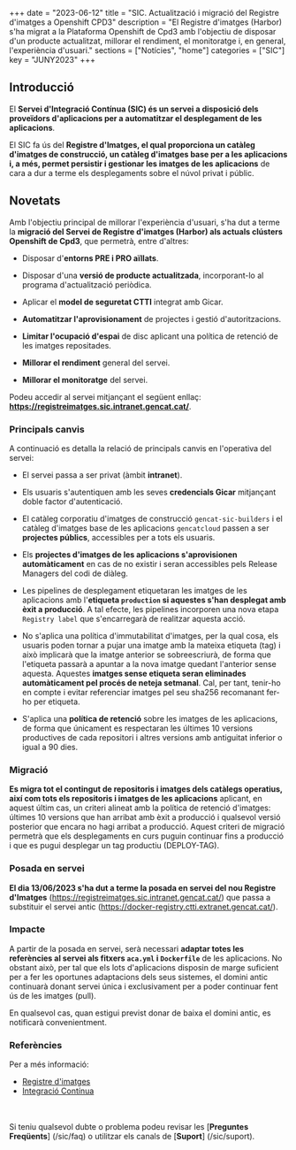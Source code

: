 +++
date        = "2023-06-12"
title       = "SIC. Actualització i migració del Registre d'imatges a Openshift CPD3"
description = "El Registre d'imatges (Harbor) s'ha migrat a la Plataforma Openshift de Cpd3 amb l'objectiu de disposar d'un producte actualitzat, millorar el rendiment, el monitoratge i, en general, l'experiència d'usuari."
sections    = ["Notícies", "home"]
categories  = ["SIC"]
key         = "JUNY2023"
+++

## Introducció

El **Servei d'Integració Contínua (SIC) és un servei a disposició dels proveïdors d'aplicacions per a automatitzar
el desplegament de les aplicacions**.

El SIC fa ús del **Registre d'Imatges, el qual proporciona un catàleg d'imatges de construcció, un catàleg d'imatges base
per a les aplicacions i, a més, permet persistir i gestionar les imatges de les aplicacions** de cara a dur a terme
els desplegaments sobre el núvol privat i públic.

## Novetats

Amb l'objectiu principal de millorar l'experiència d'usuari, s'ha dut a terme la **migració del Servei de Registre d'imatges
(Harbor) als actuals clústers Openshift de Cpd3**, que permetrà, entre d'altres:

- Disposar d'**entorns PRE i PRO aïllats**.

- Disposar d'una **versió de producte actualitzada**, incorporant-lo al programa d'actualització periòdica.

- Aplicar el **model de seguretat CTTI** integrat amb Gicar.

- **Automatitzar l'aprovisionament** de projectes i gestió d'autoritzacions.

- **Limitar l'ocupació d'espai** de disc aplicant una política de retenció de les imatges repositades.

- **Millorar el rendiment** general del servei.

- **Millorar el monitoratge** del servei.

Podeu accedir al servei mitjançant el següent enllaç: **https://registreimatges.sic.intranet.gencat.cat/**.

### Principals canvis

A continuació es detalla la relació de principals canvis en l'operativa del servei:

- El servei passa a ser privat (àmbit **intranet**).

- Els usuaris s'autentiquen amb les seves **credencials Gicar** mitjançant doble factor d'autenticació.

- El catàleg corporatiu d'imatges de construcció `gencat-sic-builders` i el catàleg d'imatges base de les aplicacions
`gencatcloud` passen a ser **projectes públics**, accessibles per a tots els usuaris.

- Els **projectes d'imatges de les aplicacions s'aprovisionen automàticament** en cas de no existir i seran accessibles
pels Release Managers del codi de diàleg.

- Les pipelines de desplegament etiquetaran les imatges de les aplicacions amb l'**etiqueta `production` si aquestes
s'han desplegat amb èxit a producció**. A tal efecte, les pipelines incorporen una nova etapa `Registry label` que
s'encarregarà de realitzar aquesta acció.

- No s'aplica una política d'immutabilitat d'imatges, per la qual cosa, els usuaris poden tornar a pujar una imatge
amb la mateixa etiqueta (tag) i això implicarà que la imatge anterior se sobreescriurà, de forma que l'etiqueta passarà
a apuntar a la nova imatge quedant l'anterior sense aquesta. Aquestes **imatges sense etiqueta seran eliminades automàticament
pel procés de neteja setmanal**. Cal, per tant, tenir-ho en compte i evitar referenciar imatges pel seu sha256 recomanant
fer-ho per etiqueta.

- S'aplica una **política de retenció** sobre les imatges de les aplicacions, de forma que únicament es respectaran les
últimes 10 versions productives de cada repositori i altres versions amb antiguitat inferior o igual a 90 dies.

### Migració

**Es migra tot el contingut de repositoris i imatges dels catàlegs operatius, així com tots els repositoris i imatges
de les aplicacions** aplicant, en aquest últim cas, un criteri alineat amb la política de retenció d'imatges: últimes 10
versions que han arribat amb èxit a producció i qualsevol versió posterior que encara no hagi arribat a producció. Aquest
criteri de migració permetrà que els desplegaments en curs puguin continuar fins a producció i que es pugui desplegar
un tag productiu (DEPLOY-TAG).

### Posada en servei

**El dia 13/06/2023 s'ha dut a terme la posada en servei del nou Registre d'Imatges** (https://registreimatges.sic.intranet.gencat.cat/)
que passa a substituir el servei antic (https://docker-registry.ctti.extranet.gencat.cat/).

### Impacte

A partir de la posada en servei, serà necessari **adaptar totes les referències al servei als fitxers `aca.yml` i `Dockerfile`**
de les aplicacions. No obstant això, per tal que els lots d'aplicacions disposin de marge suficient per a fer les
oportunes adaptacions dels seus sistemes, el domini antic continuarà donant servei única i exclusivament per a poder
continuar fent ús de les imatges (pull).

En qualsevol cas, quan estigui previst donar de baixa el domini antic, es notificarà convenientment.

### Referències

Per a més informació:

- [Registre d'imatges](/sic30-serveis/registre-imatges/)
- [Integració Contínua](/sic30-serveis/ci/)

<br/><br/>
Si teniu qualsevol dubte o problema podeu revisar les [**Preguntes Freqüents**] (/sic/faq) o utilitzar els canals de [**Suport**] (/sic/suport).